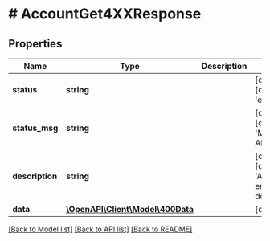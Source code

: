 # # AccountGet4XXResponse

## Properties

Name | Type | Description | Notes
------------ | ------------- | ------------- | -------------
**status** | **string** |  | [optional] [default to 'error']
**status_msg** | **string** |  | [optional] [default to 'Method Not Allowed']
**description** | **string** |  | [optional] [default to 'Additional error description']
**data** | [**\OpenAPI\Client\Model\400Data**](400Data.md) |  | [optional]

[[Back to Model list]](../../README.md#models) [[Back to API list]](../../README.md#endpoints) [[Back to README]](../../README.md)
